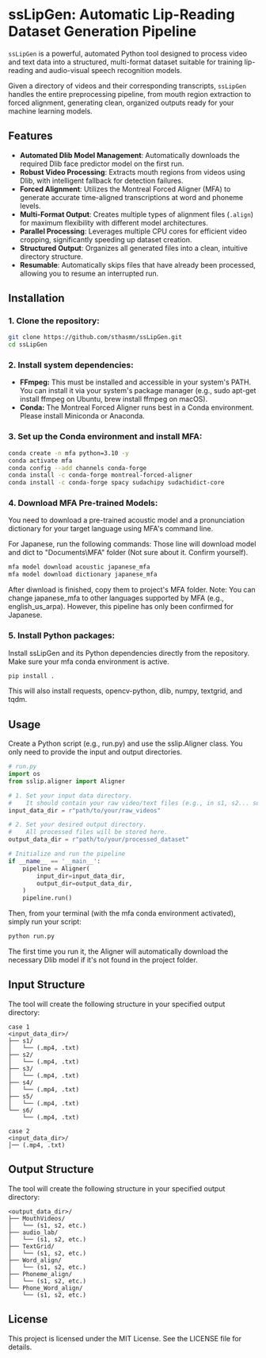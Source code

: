 # ssLipGen: Automatic Lip-Reading Dataset Generation Pipeline

`ssLipGen` is a powerful, automated Python tool designed to process video and text data into a structured, multi-format dataset suitable for training lip-reading and audio-visual speech recognition models.

Given a directory of videos and their corresponding transcripts, `ssLipGen` handles the entire preprocessing pipeline, from mouth region extraction to forced alignment, generating clean, organized outputs ready for your machine learning models.

## Features

-   **Automated Dlib Model Management**: Automatically downloads the required Dlib face predictor model on the first run.
-   **Robust Video Processing**: Extracts mouth regions from videos using Dlib, with intelligent fallback for detection failures.
-   **Forced Alignment**: Utilizes the Montreal Forced Aligner (MFA) to generate accurate time-aligned transcriptions at word and phoneme levels.
-   **Multi-Format Output**: Creates multiple types of alignment files (`.align`) for maximum flexibility with different model architectures.
-   **Parallel Processing**: Leverages multiple CPU cores for efficient video cropping, significantly speeding up dataset creation.
-   **Structured Output**: Organizes all generated files into a clean, intuitive directory structure.
-   **Resumable**: Automatically skips files that have already been processed, allowing you to resume an interrupted run.

## Installation

### 1. Clone the repository:

```bash
git clone https://github.com/sthasmn/ssLipGen.git
cd ssLipGen
```
### 2. Install system dependencies:

-  **FFmpeg:** This must be installed and accessible in your system's PATH. You can install it via your system's package manager (e.g., sudo apt-get install ffmpeg on Ubuntu, brew install ffmpeg on macOS).
-  **Conda:** The Montreal Forced Aligner runs best in a Conda environment. Please install Miniconda or Anaconda.
### 3. Set up the Conda environment and install MFA:

```Bash
conda create -n mfa python=3.10 -y
conda activate mfa
conda config --add channels conda-forge
conda install -c conda-forge montreal-forced-aligner
conda install -c conda-forge spacy sudachipy sudachidict-core
```
### 4. Download MFA Pre-trained Models:

You need to download a pre-trained acoustic model and a pronunciation dictionary for your target language using MFA's command line.

For Japanese, run the following commands:
Those line will download model and dict to "Documents\MFA\" folder (Not sure about it. Confirm yourself).
```Bash
mfa model download acoustic japanese_mfa
mfa model download dictionary japanese_mfa
```
After diwnload is finished, copy them to project's MFA folder.
Note: You can change japanese_mfa to other languages supported by MFA (e.g., english_us_arpa). However, this pipeline has only been confirmed for Japanese.

### 5. Install Python packages:

Install ssLipGen and its Python dependencies directly from the repository. Make sure your mfa conda environment is active.

```Bash
pip install .
```
This will also install requests, opencv-python, dlib, numpy, textgrid, and tqdm.


## Usage
Create a Python script (e.g., run.py) and use the sslip.Aligner class. You only need to provide the input and output directories.

```Python
# run.py
import os
from sslip.aligner import Aligner

# 1. Set your input data directory.
#    It should contain your raw video/text files (e.g., in s1, s2... subfolders)
input_data_dir = r"path/to/your/raw_videos"

# 2. Set your desired output directory.
#    All processed files will be stored here.
output_data_dir = r"path/to/your/processed_dataset"

# Initialize and run the pipeline
if __name__ == '__main__':
    pipeline = Aligner(
        input_dir=input_data_dir,
        output_dir=output_data_dir,
    )
    pipeline.run()
```
Then, from your terminal (with the mfa conda environment activated), simply run your script:

```Bash
python run.py
```
The first time you run it, the Aligner will automatically download the necessary Dlib model if it's not found in the project folder.

## Input Structure
The tool will create the following structure in your specified output directory:
```
case 1
<input_data_dir>/
├── s1/
│   └── (.mp4, .txt)
├── s2/
│   └── (.mp4, .txt)
├── s3/
│   └── (.mp4, .txt)
├── s4/
│   └── (.mp4, .txt)
├── s5/
│   └── (.mp4, .txt)
└── s6/
    └── (.mp4, .txt)

case 2
<input_data_dir>/
│── (.mp4, .txt)

```

## Output Structure
The tool will create the following structure in your specified output directory:
```
<output_data_dir>/
├── MouthVideos/
│   └── (s1, s2, etc.)
├── audio_lab/
│   └── (s1, s2, etc.)
├── TextGrid/
│   └── (s1, s2, etc.)
├── Word_align/
│   └── (s1, s2, etc.)
├── Phoneme_align/
│   └── (s1, s2, etc.)
└── Phone_Word_align/
    └── (s1, s2, etc.)
```

## License
This project is licensed under the MIT License. See the LICENSE file for details.
